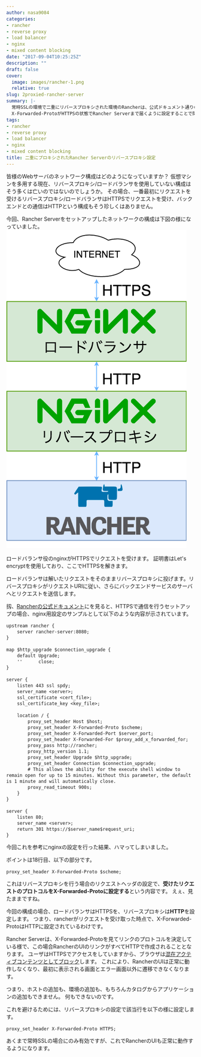 ```yaml
---
author: nasa9084
categories:
- rancher
- reverse proxy
- load balancer
- nginx
- mixed content blocking
date: "2017-09-04T10:25:25Z"
description: ""
draft: false
cover:
  image: images/rancher-1.png
  relative: true
slug: 2proxied-rancher-server
summary: |-
  常時SSLの環境で二重にリバースプロキシされた環境のRancherは、公式ドキュメント通りの設定を行っても正常に動作しません。
  X-Forwarded-ProtoがHTTPSの状態でRancher Serverまで届くように設定することで問題を解消できます。
tags:
- rancher
- reverse proxy
- load balancer
- nginx
- mixed content blocking
title: 二重にプロキシされたRancher Serverのリバースプロキシ設定
---
```



皆様のWebサーバのネットワーク構成はどのようになっていますか？
仮想マシンを多用する現在、リバースプロキシ/ロードバランサを使用していない構成はそう多くは亡いのではないのでしょうか。
その場合、一番最初にリクエストを受けるリバースプロキシ/ロードバランサはHTTPSでリクエストを受け、バックエンドとの通信はHTTPという構成もそう珍しくはありません。

今回、Rancher Serverをセットアップしたネットワークの構成は下図の様になっていました。
![2proxied-rancher](images/2proxied-rancher.png)

ロードバランサ役のnginxがHTTPSでリクエストを受けます。
証明書はLet's encryptを使用しており、ここでHTTPSを解きます。

ロードバランサは解いたリクエストをそのままリバースプロキシに投げます。リバースプロキシがリクエストURIに従い、さらにバックエンドサービスのサーバへとリクエストを送信します。

扨、[Rancherの公式ドキュメント](http://rancher.com/docs/rancher/latest/en/installing-rancher/installing-server/basic-ssl-config/)にを見ると、HTTPSで通信を行うセットアップの場合、nginx用設定のサンプルとして以下のような内容が示されています。

``` nginx
upstream rancher {
    server rancher-server:8080;
}

map $http_upgrade $connection_upgrade {
    default Upgrade;
    ''      close;
}

server {
    listen 443 ssl spdy;
    server_name <server>;
    ssl_certificate <cert_file>;
    ssl_certificate_key <key_file>;

    location / {
        proxy_set_header Host $host;
        proxy_set_header X-Forwarded-Proto $scheme;
        proxy_set_header X-Forwarded-Port $server_port;
        proxy_set_header X-Forwarded-For $proxy_add_x_forwarded_for;
        proxy_pass http://rancher;
        proxy_http_version 1.1;
        proxy_set_header Upgrade $http_upgrade;
        proxy_set_header Connection $connection_upgrade;
        # This allows the ability for the execute shell window to remain open for up to 15 minutes. Without this parameter, the default is 1 minute and will automatically close.
        proxy_read_timeout 900s;
    }
}

server {
    listen 80;
    server_name <server>;
    return 301 https://$server_name$request_uri;
}
```

今回これを参考にnginxの設定を行った結果、ハマってしまいました。

ポイントは18行目、以下の部分です。

``` nginx
proxy_set_header X-Forwarded-Proto $scheme;
```

これはリバースプロキシを行う場合のリクエストヘッダの設定で、**受けたリクエストのプロトコルをX-Forwarded-Protoに設定する**という内容です。
えぇ、見たままですね。

今回の構成の場合、ロードバランサはHTTPSを、リバースプロキシは**HTTP**を設定します。
つまり、rancherがリクエストを受け取った時点で、X-Forwarded-ProtoはHTTPに設定されているわけです。

Rancher Serverは、X-Forwarded-Protoを見てリンクのプロトコルを決定している様で、この場合RancherのUIのリンクがすべてHTTPで作成されることとなります。
ユーザはHTTPSでアクセスをしていますから、ブラウザは[混在アクティブコンテンツとしてブロック](https://support.mozilla.org/ja/kb/mixed-content-blocking-firefox)します。
これにより、RancherのUIは正常に動作しなくなり、最初に表示される画面とエラー画面以外に遷移できなくなります。

つまり、ホストの追加も、環境の追加も、もちろんカタログからアプリケーションの追加もできません。
何もできないのです。

これを避けるためには、リバースプロキシの設定で該当行を以下の様に設定します。

``` nginx
proxy_set_header X-Forwarded-Proto HTTPS;
```

あくまで常時SSLの場合にのみ有効ですが、これでRancherのUIも正常に動作するようになります。

